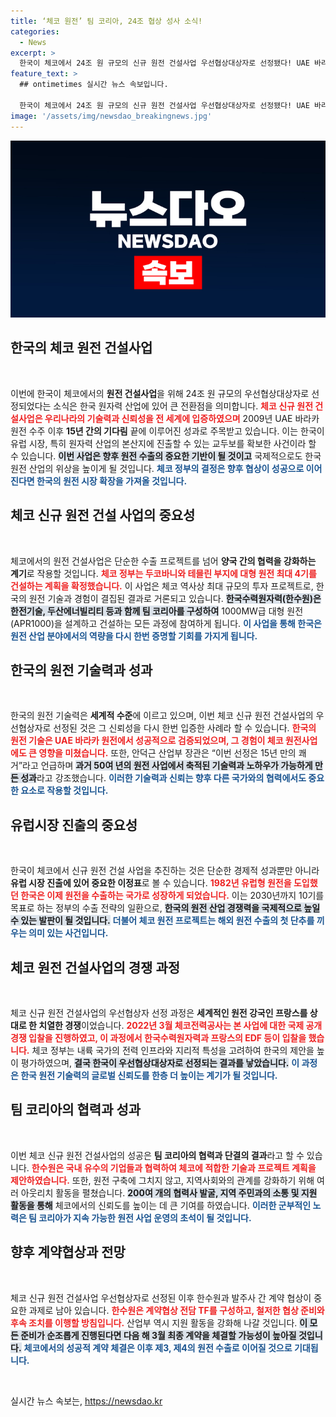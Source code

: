 ```yaml
---
title: ‘체코 원전’ 팀 코리아, 24조 협상 성사 소식!
categories:
  - News
excerpt: >
  한국이 체코에서 24조 원 규모의 신규 원전 건설사업 우선협상대상자로 선정됐다! UAE 바라카 원전 수주 이후 15년 만의 쾌거로, 유럽 원전 시장에 본격 진출하게 된 것이다. 원전의 미래를 밝히는 팀 코리아의 힘찬 걸음이 기대된다!
feature_text: >
  ## ontimetimes 실시간 뉴스 속보입니다.

  한국이 체코에서 24조 원 규모의 신규 원전 건설사업 우선협상대상자로 선정됐다! UAE 바라카 원전 수주 이후 15년 만의 쾌거로, 유럽 원전 시장에 본격 진출하게 된 것이다. 원전의 미래를 밝히는 팀 코리아의 힘찬 걸음이 기대된다!
image: '/assets/img/newsdao_breakingnews.jpg'
---
```


<p><img src="/assets/img/newsdao_breakingnews.jpg" alt="ontimetimes 속보" /></p>

<h2 data-ke-size="size26">한국의 체코 원전 건설사업</h2>

<p data-ke-size="size16">&nbsp;</p>

<p>이번에 한국이 체코에서의 <strong>원전 건설사업</strong>을 위해 24조 원 규모의 우선협상대상자로 선정되었다는 소식은 한국 원자력 산업에 있어 큰 전환점을 의미합니다. <b><span style="color: #ee2323;">체코 신규 원전 건설사업은 우리나라의 기술력과 신뢰성을 전 세계에 입증하였으며</span></b> 2009년 UAE 바라카 원전 수주 이후 <strong>15년 간의 기다림</strong> 끝에 이루어진 성과로 주목받고 있습니다. 이는 한국이 유럽 시장, 특히 원자력 산업의 본산지에 진출할 수 있는 교두보를 확보한 사건이라 할 수 있습니다. <b><span style="background-color: #21538527;">이번 사업은 향후 원전 수출의 중요한 기반이 될 것이고</span></b> 국제적으로도 한국 원전 산업의 위상을 높이게 될 것입니다. <b><span style="color: #1a5490;">체코 정부의 결정은 향후 협상이 성공으로 이어진다면 한국의 원전 시장 확장을 가져올 것입니다.</span></b></p>

<h2 data-ke-size="size26">체코 신규 원전 건설 사업의 중요성</h2>

<p data-ke-size="size16">&nbsp;</p>

<p>체코에서의 원전 건설사업은 단순한 수출 프로젝트를 넘어 <strong>양국 간의 협력을 강화하는 계기</strong>로 작용할 것입니다. <b><span style="color: #ee2323;">체코 정부는 두코바니와 테믈린 부지에 대형 원전 최대 4기를 건설하는 계획을 확정했습니다.</span></b> 이 사업은 체코 역사상 최대 규모의 투자 프로젝트로, 한국의 원전 기술과 경험이 결집된 결과로 거론되고 있습니다. <b><span style="background-color: #21538527;">한국수력원자력(한수원)은 한전기술, 두산에너빌리티 등과 함께 팀 코리아를 구성하여</span></b> 1000MW급 대형 원전(APR1000)을 설계하고 건설하는 모든 과정에 참여하게 됩니다. <b><span style="color: #1a5490;">이 사업을 통해 한국은 원전 산업 분야에서의 역량을 다시 한번 증명할 기회를 가지게 됩니다.</span></b></p>

<h2 data-ke-size="size26">한국의 원전 기술력과 성과</h2>

<p data-ke-size="size16">&nbsp;</p>

<p>한국의 원전 기술력은 <strong>세계적 수준</strong>에 이르고 있으며, 이번 체코 신규 원전 건설사업의 우선협상자로 선정된 것은 그 신뢰성을 다시 한번 입증한 사례라 할 수 있습니다. <b><span style="color: #ee2323;">한국의 원전 기술은 UAE 바라카 원전에서 성공적으로 검증되었으며, 그 경험이 체코 원전사업에도 큰 영향을 미쳤습니다.</span></b> 또한, 안덕근 산업부 장관은 “이번 선정은 15년 만의 쾌거”라고 언급하며 <b><span style="background-color: #21538527;">과거 50여 년의 원전 사업에서 축적된 기술력과 노하우가 가능하게 만든 성과</span></b>라고 강조했습니다. <b><span style="color: #1a5490;">이러한 기술력과 신뢰는 향후 다른 국가와의 협력에서도 중요한 요소로 작용할 것입니다.</span></b></p>

<h2 data-ke-size="size26">유럽시장 진출의 중요성</h2>

<p data-ke-size="size16">&nbsp;</p>

<p>한국이 체코에서 신규 원전 건설 사업을 추진하는 것은 단순한 경제적 성과뿐만 아니라 <strong>유럽 시장 진출에 있어 중요한 이정표</strong>로 볼 수 있습니다. <b><span style="color: #ee2323;">1982년 유럽형 원전을 도입했던 한국은 이제 원전을 수출하는 국가로 성장하게 되었습니다.</span></b> 이는 2030년까지 10기를 목표로 하는 정부의 수출 전략의 일환으로, <b><span style="background-color: #21538527;">한국의 원전 산업 경쟁력을 국제적으로 높일 수 있는 발판이 될 것입니다.</span></b> <b><span style="color: #1a5490;">더불어 체코 원전 프로젝트는 해외 원전 수출의 첫 단추를 끼우는 의미 있는 사건입니다.</span></b></p>

<h2 data-ke-size="size26">체코 원전 건설사업의 경쟁 과정</h2>

<p data-ke-size="size16">&nbsp;</p>

<p>체코 신규 원전 건설사업의 우선협상자 선정 과정은 <strong>세계적인 원전 강국인 프랑스를 상대로 한 치열한 경쟁</strong>이었습니다. <b><span style="color: #ee2323;">2022년 3월 체코전력공사는 본 사업에 대한 국제 공개경쟁 입찰을 진행하였고, 이 과정에서 한국수력원자력과 프랑스의 EDF 등이 입찰을 했습니다.</span></b> 체코 정부는 내륙 국가의 전력 인프라와 지리적 특성을 고려하여 한국의 제안을 높이 평가하였으며, <b><span style="background-color: #21538527;">결국 한국이 우선협상대상자로 선정되는 결과를 낳았습니다.</span></b> <b><span style="color: #1a5490;">이 과정은 한국 원전 기술력의 글로벌 신뢰도를 한층 더 높이는 계기가 될 것입니다.</span></b></p>

<h2 data-ke-size="size26">팀 코리아의 협력과 성과</h2>

<p data-ke-size="size16">&nbsp;</p>

<p>이번 체코 신규 원전 건설사업의 성공은 <strong>팀 코리아의 협력과 단결의 결과</strong>라고 할 수 있습니다. <b><span style="color: #ee2323;">한수원은 국내 유수의 기업들과 협력하여 체코에 적합한 기술과 프로젝트 계획을 제안하였습니다.</span></b> 또한, 원전 구축에 그치지 않고, 지역사회와의 관계를 강화하기 위해 여러 아웃리치 활동을 펼쳤습니다. <b><span style="background-color: #21538527;">200여 개의 협력사 발굴, 지역 주민과의 소통 및 지원 활동을 통해</span></b> 체코에서의 신뢰도를 높이는 데 큰 기여를 하였습니다. <b><span style="color: #1a5490;">이러한 군부적인 노력은 팀 코리아가 지속 가능한 원전 사업 운영의 초석이 될 것입니다.</span></b></p>

<h2 data-ke-size="size26">향후 계약협상과 전망</h2>

<p data-ke-size="size16">&nbsp;</p>

<p>체코 신규 원전 건설사업 우선협상자로 선정된 이후 한수원과 발주사 간 계약 협상이 중요한 과제로 남아 있습니다. <b><span style="color: #ee2323;">한수원은 계약협상 전담 TF를 구성하고, 철저한 협상 준비와 후속 조치를 이행할 방침입니다.</span></b> 산업부 역시 지원 활동을 강화해 나갈 것입니다. <b><span style="background-color: #21538527;">이 모든 준비가 순조롭게 진행된다면 다음 해 3월 최종 계약을 체결할 가능성이 높아질 것입니다.</span></b> <b><span style="color: #1a5490;">체코에서의 성공적 계약 체결은 이후 제3, 제4의 원전 수출로 이어질 것으로 기대됩니다.</span></b></p>

<p data-ke-size="size16">&nbsp;</p>
실시간 뉴스 속보는, <a href="https://newsdao.kr" rel="dofollow">https://newsdao.kr</a>


